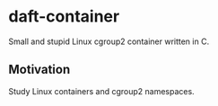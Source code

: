 # daft-container

Small and stupid Linux cgroup2 container written in C.

## Motivation

Study Linux containers and cgroup2 namespaces.
